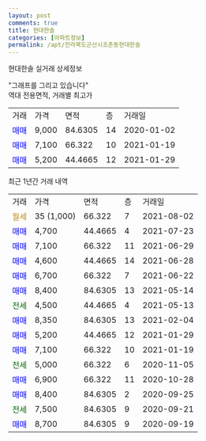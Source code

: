 ```yaml
---
layout: post
comments: true
title: 현대한솔
categories: [아파트정보]
permalink: /apt/전라북도군산시조촌동현대한솔
---
```


현대한솔 실거래 상세정보

<script type="text/javascript">
  google.charts.load('current', {'packages':['line', 'corechart']});
  google.charts.setOnLoadCallback(drawChart);

  function drawChart() {
    var data = new google.visualization.DataTable();
    data.addColumn('date', '거래일');
    data.addColumn('number', "매매");
    data.addColumn('number', "전세");
    data.addColumn('number', "전매");

    data.addRows([[new Date(Date.parse("2021-08-02")), null, null, null], [new Date(Date.parse("2021-07-23")), 4700, null, null], [new Date(Date.parse("2021-06-29")), 7100, null, null], [new Date(Date.parse("2021-06-28")), 4600, null, null], [new Date(Date.parse("2021-06-22")), 6700, null, null], [new Date(Date.parse("2021-05-14")), 8400, null, null], [new Date(Date.parse("2021-05-13")), null, 4500, null], [new Date(Date.parse("2021-02-04")), 8350, null, null], [new Date(Date.parse("2021-01-29")), 5200, null, null], [new Date(Date.parse("2021-01-19")), 7100, null, null], [new Date(Date.parse("2020-11-05")), null, 5000, null], [new Date(Date.parse("2020-10-28")), 6900, null, null], [new Date(Date.parse("2020-09-25")), 8400, null, null], [new Date(Date.parse("2020-09-21")), null, 7500, null], [new Date(Date.parse("2020-09-19")), 8700, null, null]]);

    var options = {
      hAxis: {
        format: 'yyyy/MM/dd'
      },    
      lineWidth: 0,
      pointsVisible: true,    
      title: '최근 1년간 유형별 실거래가 분포',
      legend: { position: 'bottom' }
    };

    var formatter = new google.visualization.NumberFormat({pattern:'###,###'} );
    formatter.format(data, 1);
    formatter.format(data, 2);
    
    setTimeout(function() {
        var chart = new google.visualization.LineChart(document.getElementById('columnchart_material'));
        chart.draw(data, (options));
        document.getElementById('loading').style.display = 'none';
    }, 1000);
  }
</script>


<div id="loading" style="z-index:20; display: block; margin-left: 0px">"그래프를 그리고 있습니다"</div>
<div id="columnchart_material" style="width: 95%; margin-left: 0px; display: block"></div>
<!-- contents start -->
역대 전용면적, 거래별 최고가
<table class="sortable">
    <tr>
      <td>거래</td>
      <td>가격</td>
      <td>면적</td>
      <td>층</td>
      <td>거래일</td>
    </tr>
        <tr>
          <td><a style="color: blue">매매</a></td>
          <td>9,000</td>
          <td>84.6305</td>
          <td>14</td>
          <td>2020-01-02</td>
        </tr>            <tr>
          <td><a style="color: blue">매매</a></td>
          <td>7,100</td>
          <td>66.322</td>
          <td>10</td>
          <td>2021-01-19</td>
        </tr>            <tr>
          <td><a style="color: blue">매매</a></td>
          <td>5,200</td>
          <td>44.4665</td>
          <td>12</td>
          <td>2021-01-29</td>
        </tr>        
    
    
</table>

최근 1년간 거래 내역

<table class="sortable">
    <tr>
      <td>거래</td>
      <td>가격</td>
      <td>면적</td>
      <td>층</td>
      <td>거래일</td>
    </tr>
    <tr>
      <td><a style="color: darkgoldenrod">월세</a></td>
      <td>35 (1,000)</td>
      <td>66.322</td>
      <td>7</td>
      <td>2021-08-02</td>
    </tr>          <tr>
      <td><a style="color: blue">매매</a></td>
      <td>4,700</td>
      <td>44.4665</td>
      <td>4</td>
      <td>2021-07-23</td>
    </tr>          <tr>
      <td><a style="color: blue">매매</a></td>
      <td>7,100</td>
      <td>66.322</td>
      <td>11</td>
      <td>2021-06-29</td>
    </tr>          <tr>
      <td><a style="color: blue">매매</a></td>
      <td>4,600</td>
      <td>44.4665</td>
      <td>14</td>
      <td>2021-06-28</td>
    </tr>          <tr>
      <td><a style="color: blue">매매</a></td>
      <td>6,700</td>
      <td>66.322</td>
      <td>7</td>
      <td>2021-06-22</td>
    </tr>          <tr>
      <td><a style="color: blue">매매</a></td>
      <td>8,400</td>
      <td>84.6305</td>
      <td>13</td>
      <td>2021-05-14</td>
    </tr>          <tr>
      <td><a style="color: darkgreen">전세</a></td>
      <td>4,500</td>
      <td>44.4665</td>
      <td>4</td>
      <td>2021-05-13</td>
    </tr>          <tr>
      <td><a style="color: blue">매매</a></td>
      <td>8,350</td>
      <td>84.6305</td>
      <td>13</td>
      <td>2021-02-04</td>
    </tr>          <tr>
      <td><a style="color: blue">매매</a></td>
      <td>5,200</td>
      <td>44.4665</td>
      <td>12</td>
      <td>2021-01-29</td>
    </tr>          <tr>
      <td><a style="color: blue">매매</a></td>
      <td>7,100</td>
      <td>66.322</td>
      <td>10</td>
      <td>2021-01-19</td>
    </tr>          <tr>
      <td><a style="color: darkgreen">전세</a></td>
      <td>5,000</td>
      <td>66.322</td>
      <td>6</td>
      <td>2020-11-05</td>
    </tr>          <tr>
      <td><a style="color: blue">매매</a></td>
      <td>6,900</td>
      <td>66.322</td>
      <td>11</td>
      <td>2020-10-28</td>
    </tr>          <tr>
      <td><a style="color: blue">매매</a></td>
      <td>8,400</td>
      <td>84.6305</td>
      <td>2</td>
      <td>2020-09-25</td>
    </tr>          <tr>
      <td><a style="color: darkgreen">전세</a></td>
      <td>7,500</td>
      <td>84.6305</td>
      <td>9</td>
      <td>2020-09-21</td>
    </tr>          <tr>
      <td><a style="color: blue">매매</a></td>
      <td>8,700</td>
      <td>84.6305</td>
      <td>9</td>
      <td>2020-09-19</td>
    </tr>      </table>
<!-- contents end -->    

